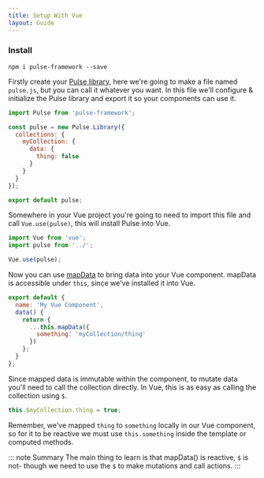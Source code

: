 ```yaml
---
title: Setup With Vue
layout: Guide
---
```


### Install

```
npm i pulse-framework --save
```

Firstly create your [Pulse library](/guide/library.html), here we're going to make a file named `pulse.js`, but you can call it whatever you want. In this file we'll configure & initialize the Pulse library and export it so your components can use it.

```js
import Pulse from 'pulse-framework';

const pulse = new Pulse.Library({
  collections: {
    myCollection: {
      data: {
        thing: false
      }
    }
  }
});

export default pulse;
```

Somewhere in your Vue project you're going to need to import this file and call `Vue.use(pulse)`, this will install Pulse into Vue.

```js
import Vue from 'vue';
import pulse from '../';

Vue.use(pulse);
```

Now you can use [mapData](./guide/using-data.html) to bring data into your Vue component. mapData is accessible under `this`, since we've installed it into Vue.

```js
export default {
  name: 'My Vue Component',
  data() {
    return {
      ...this.mapData({
        something: 'myCollection/thing'
      })
    };
  }
};
```

Since mapped data is immutable within the component, to mutate data you'll need to call the collection directly. In Vue, this is as easy as calling the collection using `$`.

```js
this.$myCollection.thing = true;
```

Remember, we've mapped `thing` to `something` locally in our Vue component, so for it to be reactive we must use `this.something` inside the template or computed methods.

::: note Summary
The main thing to learn is that mapData() is reactive, `$` is not- though we need to use the `$` to make mutations and call actions.
:::
